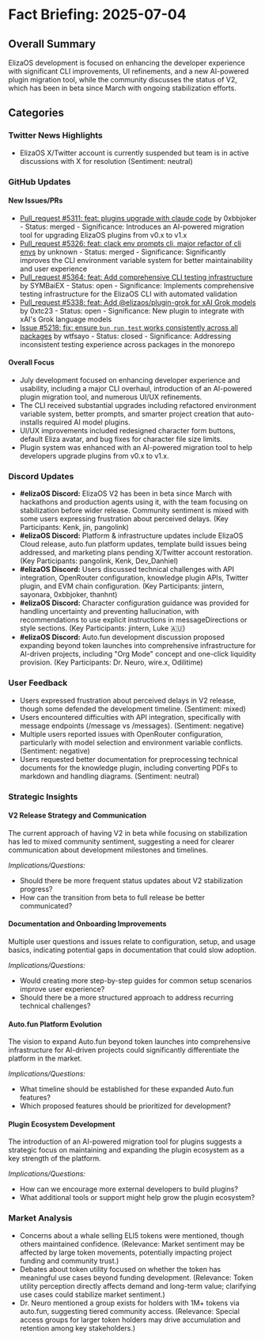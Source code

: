 # Fact Briefing: 2025-07-04

## Overall Summary
ElizaOS development is focused on enhancing the developer experience with significant CLI improvements, UI refinements, and a new AI-powered plugin migration tool, while the community discusses the status of V2, which has been in beta since March with ongoing stabilization efforts.

## Categories

### Twitter News Highlights
- ElizaOS X/Twitter account is currently suspended but team is in active discussions with X for resolution (Sentiment: neutral)

### GitHub Updates

#### New Issues/PRs
- [Pull_request #5311: feat: plugins upgrade with claude code](https://github.com/elizaos/eliza/pull/5311) by 0xbbjoker - Status: merged - Significance: Introduces an AI-powered migration tool for upgrading ElizaOS plugins from v0.x to v1.x
- [Pull_request #5326: feat: clack env prompts cli, major refactor of cli envs](https://github.com/elizaos/eliza/pull/5326) by unknown - Status: merged - Significance: Significantly improves the CLI environment variable system for better maintainability and user experience
- [Pull_request #5364: feat: Add comprehensive CLI testing infrastructure](https://github.com/elizaos/eliza/pull/5364) by SYMBaiEX - Status: open - Significance: Implements comprehensive testing infrastructure for the ElizaOS CLI with automated validation
- [Pull_request #5338: feat: Add @elizaos/plugin-grok for xAI Grok models](https://github.com/elizaos/eliza/pull/5338) by 0xtc23 - Status: open - Significance: New plugin to integrate with xAI's Grok language models
- [Issue #5218: fix: ensure `bun run test` works consistently across all packages](https://github.com/elizaos/eliza/issues/5218) by wtfsayo - Status: closed - Significance: Addressing inconsistent testing experience across packages in the monorepo

#### Overall Focus
- July development focused on enhancing developer experience and usability, including a major CLI overhaul, introduction of an AI-powered plugin migration tool, and numerous UI/UX refinements.
- The CLI received substantial upgrades including refactored environment variable system, better prompts, and smarter project creation that auto-installs required AI model plugins.
- UI/UX improvements included redesigned character form buttons, default Eliza avatar, and bug fixes for character file size limits.
- Plugin system was enhanced with an AI-powered migration tool to help developers upgrade plugins from v0.x to v1.x.

### Discord Updates
- **#elizaOS Discord:** ElizaOS V2 has been in beta since March with hackathons and production agents using it, with the team focusing on stabilization before wider release. Community sentiment is mixed with some users expressing frustration about perceived delays. (Key Participants: Kenk, jin, pangolink)
- **#elizaOS Discord:** Platform & infrastructure updates include ElizaOS Cloud release, auto.fun platform updates, template build issues being addressed, and marketing plans pending X/Twitter account restoration. (Key Participants: pangolink, Kenk, Dev_Danhiel)
- **#elizaOS Discord:** Users discussed technical challenges with API integration, OpenRouter configuration, knowledge plugin APIs, Twitter plugin, and EVM chain configuration. (Key Participants: jintern, sayonara, 0xbbjoker, thanhnt)
- **#elizaOS Discord:** Character configuration guidance was provided for handling uncertainty and preventing hallucination, with recommendations to use explicit instructions in messageDirections or style sections. (Key Participants: jintern, Luke 🇦🇺)
- **#elizaOS Discord:** Auto.fun development discussion proposed expanding beyond token launches into comprehensive infrastructure for AI-driven projects, including "Org Mode" concept and one-click liquidity provision. (Key Participants: Dr. Neuro, wire.x, Odilitime)

### User Feedback
- Users expressed frustration about perceived delays in V2 release, though some defended the development timeline. (Sentiment: mixed)
- Users encountered difficulties with API integration, specifically with message endpoints (/message vs /messages). (Sentiment: negative)
- Multiple users reported issues with OpenRouter configuration, particularly with model selection and environment variable conflicts. (Sentiment: negative)
- Users requested better documentation for preprocessing technical documents for the knowledge plugin, including converting PDFs to markdown and handling diagrams. (Sentiment: neutral)

### Strategic Insights

#### V2 Release Strategy and Communication
The current approach of having V2 in beta while focusing on stabilization has led to mixed community sentiment, suggesting a need for clearer communication about development milestones and timelines.

*Implications/Questions:*
  - Should there be more frequent status updates about V2 stabilization progress?
  - How can the transition from beta to full release be better communicated?

#### Documentation and Onboarding Improvements
Multiple user questions and issues relate to configuration, setup, and usage basics, indicating potential gaps in documentation that could slow adoption.

*Implications/Questions:*
  - Would creating more step-by-step guides for common setup scenarios improve user experience?
  - Should there be a more structured approach to address recurring technical challenges?

#### Auto.fun Platform Evolution
The vision to expand Auto.fun beyond token launches into comprehensive infrastructure for AI-driven projects could significantly differentiate the platform in the market.

*Implications/Questions:*
  - What timeline should be established for these expanded Auto.fun features?
  - Which proposed features should be prioritized for development?

#### Plugin Ecosystem Development
The introduction of an AI-powered migration tool for plugins suggests a strategic focus on maintaining and expanding the plugin ecosystem as a key strength of the platform.

*Implications/Questions:*
  - How can we encourage more external developers to build plugins?
  - What additional tools or support might help grow the plugin ecosystem?

### Market Analysis
- Concerns about a whale selling ELI5 tokens were mentioned, though others maintained confidence. (Relevance: Market sentiment may be affected by large token movements, potentially impacting project funding and community trust.)
- Debates about token utility focused on whether the token has meaningful use cases beyond funding development. (Relevance: Token utility perception directly affects demand and long-term value; clarifying use cases could stabilize market sentiment.)
- Dr. Neuro mentioned a group exists for holders with 1M+ tokens via auto.fun, suggesting tiered community access. (Relevance: Special access groups for larger token holders may drive accumulation and retention among key stakeholders.)